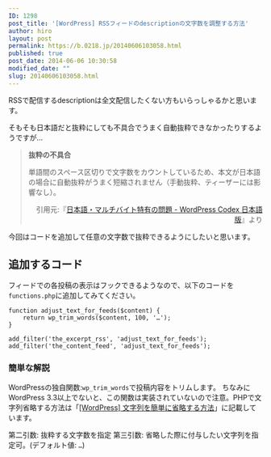 ```yaml
---
ID: 1298
post_title: '[WordPress] RSSフィードのdescriptionの文字数を調整する方法'
author: hiro
layout: post
permalink: https://b.0218.jp/20140606103058.html
published: true
post_date: 2014-06-06 10:30:58
modified_date: ""
slug: 20140606103058.html
---
```

RSSで配信するdescriptionは全文配信したくない方もいらっしゃるかと思います。

そもそも日本語だと抜粋にしても不具合でうまく自動抜粋できなかったりするようですが…
<blockquote><b>抜粋の不具合</b>

単語間のスペース区切りで文字数をカウントしているため、本文が日本語の場合に自動抜粋がうまく短縮されません（手動抜粋、ティーザーには影響なし）。
<div align="right">引用元:『<a href="http://goo.gl/FAeQ36">日本語・マルチバイト特有の問題 - WordPress Codex 日本語版</a>』より</div>
</blockquote>
今回はコードを追加して任意の文字数で抜粋できるようにしたいと思います。
<!--more-->
<h2>追加するコード</h2>
フィードでの各投稿の表示はフックできるようなので、以下のコードを<code>functions.php</code>に追加してみてください。

<pre class="language-php"><code>function adjust_text_for_feeds($content) {
	return wp_trim_words($content, 100, '…');
}

add_filter('the_excerpt_rss', 'adjust_text_for_feeds');
add_filter('the_content_feed', 'adjust_text_for_feeds');</code></pre>

<h3>簡単な解説</h3>
WordPressの独自関数:<code>wp_trim_words</code>で投稿内容をトリムします。
ちなみにWordPress 3.3以上でないと、この関数は実装されていないので注意。PHPで文字列省略する方法は「<a href="20140406203749.html">[WordPress] 文字列を簡単に省略する方法</a>」に記載しています。

第二引数: 抜粋する文字数を指定
第三引数: 省略した際に付与したい文字列を指定可。(デフォルト値: <code>&hellip;</code>)
